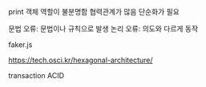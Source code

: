 print 객체 역할이 불분명함
협력관계가 많음
단순화가 필요

문법 오류: 문법이나 규칙으로 발생
논리 오류: 의도와 다르게 동작

faker.js



https://tech.osci.kr/hexagonal-architecture/

transaction ACID